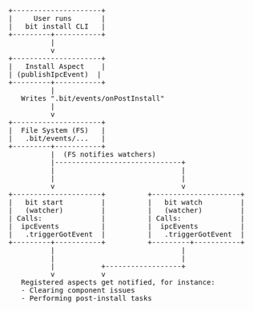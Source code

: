 <pre>
+---------------------+
|     User runs       |
|   bit install CLI   |
+---------+-----------+
          |
          v
+---------------------+
|   Install Aspect    |
| (publishIpcEvent)  |
+---------+-----------+
          |
   Writes ".bit/events/onPostInstall"
          |
          v
+---------------------+
|  File System (FS)   |
|   .bit/events/...   |
+---------+-----------+
          |  (FS notifies watchers)
          |------------------------------+
          |                              |
          |                              |
          v                              v
+---------------------+          +---------------------+
|   bit start         |          |   bit watch         |
|   (watcher)         |          |   (watcher)         |
| Calls:              |          | Calls:              |
|  ipcEvents          |          |  ipcEvents          |
|   .triggerGotEvent  |          |   .triggerGotEvent  |
+---------+-----------+          +---------+-----------+
          |                              |
          |                              |
          |           +------------------+
          v           v
   Registered aspects get notified, for instance:
   - Clearing component issues
   - Performing post-install tasks
</pre>